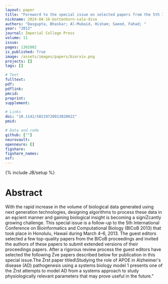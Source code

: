 ```yaml
---
layout: paper
title: "Foreword to the special issue on selected papers from the 5th International Conference on Bioinformatics and Computational Biology (BICoB 2013)"
nickname: 2024-04-16-bottenhorn-salo-diva
authors: "Dasgupta, Bhaskar; Al-Mubaid, Hisham; Saeed, Fahad; "
year: "2013"
journal: Imperial College Press
volume: 11
issue:
pages: 1302002
is_published: True
image: /assets/images/papers/biorxiv.png
projects: []
tags: []

# Text
fulltext:
pdf:
pdflink:
pmcid:
preprint: 
supplement:

# Links
doi: "10.1142/S0219720013020022"
pmid:

# Data and code
github: [""]
neurovault:
openneuro: []
figshare:
figshare_names:
osf:
---
```

{% include JB/setup %}

# Abstract

With the rapid increase in the volume of biological data generated using next generation technologies, designing algorithms to process these data in an eącient manner and gaining biological insight is becoming a signiŻcantly growing challenge. This special issue is a follow-up to the 5th International Conference on Bioinformatics and Computational Biology (BICoB 2013) that took place in Honolulu, Hawaii during March 4–6, 2013. The guest editors selected a few top-quality papers from the BICoB proceedings and invited the authors of these papers to submit extended versions of their proceedings papers. After a rigorous review process the guest editors have selected the following Żve papers described below for publication in this special issue.The Żrst paper titled\Studying the role of APOE in Alzheimer's disease (AD) pathogenesis using a systems biology model 1 presents one of the Żrst attempts to model AD from a systems approach to study physiologically relevant parameters that may prove useful in the future."
